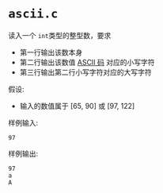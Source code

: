 # `ascii.c`

读入一个 `int`类型的整型数，要求
- 第一行输出该数本身
- 第二行输出该数值 [ASCII 码](https://en.wikipedia.org/wiki/ASCII#Character_set) 对应的小写字符
- 第三行输出第二行小写字符对应的大写字符

假设:
- 输入的数值属于 [65, 90] 或 [97, 122]

样例输入:
```plain
97
```
样例输出:
```plain
97
a
A
```
